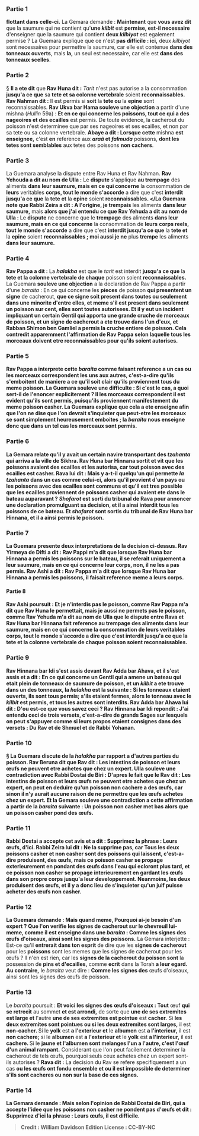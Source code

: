 
### Partie 1
<b>flottant dans celle-ci.</b> La Gemara demande : <b>Maintenant</b> que <b>vous avez dit</b> que la saumure qui ne contient qu'<b>une <i>kilbit</i></b> est <b>permise, est-il necessaire</b> d'enseigner que la saumure qui contient <b>deux <i>kilbiyot</i></b> est egalement permise ? La Guemara explique que ce n'est <b>pas difficile : ici,</b> deux <i>kilbiyot</i> sont necessaires pour permettre la saumure, car elle est contenue <b>dans des tonneaux ouverts</b>, mais <b>la,</b> un seul est necessaire, car elle est <b>dans des tonneaux scelles</b>.

### Partie 2
§ <b>Il a ete dit</b> que <b>Rav Huna dit :</b> <i>Tarit</i> n'est pas autorise a la consommation <b>jusqu'a ce que</b> sa <b>tete et sa colonne vertebrale</b> soient <b>reconnaissables. Rav Nahman dit :</b> Il est permis si <b>soit</b> la <b>tete ou</b> la <b>epine</b> sont reconnaissables. <b>Rav Ukva bar Hama souleve une objection</b> a partir d'une mishna (<i>Hullin</i> 59a) : <b>Et en ce qui concerne les poissons, tout ce qui a des nageoires et des ecailles</b> est permis. De toute evidence, la cacherout du poisson n'est determinee que par ses nageoires et ses ecailles, et non par sa tete ou sa colonne vertebrale. <b>Abaye a dit : Lorsque cette</b> mishna <b>est enseignee,</b> c'est <b>en</b> reference aux <b><i>araâ</i> et <i>falmuda</i></b> poissons, <b>dont les tetes sont semblables</b> aux tetes des poissons <b>non cachers</b>.

### Partie 3
La Guemara analyse la dispute entre Rav Huna et Rav Nahman. <b>Rav Yehouda a dit au nom de Ulla :</b> Le <b>dispute</b> s'applique <b>au trempage</b> des aliments <b>dans leur saumure, mais en ce qui concerne</b> la consommation de <b>leurs</b> veritables <b>corps, tout le monde s'accorde</b> a dire que c'est <b>interdit jusqu'a ce que</b> la <b>tete et</b> la <b>epine</b> soient <b>reconnaissables. </La Guemara note que Rabbi Zeira a dit : A l'origine, je trempais</b> les aliments <b>dans leur saumure,</b> mais <b>alors que j'ai entendu ce que Rav Yehuda a dit au nom de Ulla : </b> Le <b>dispute</b> ne concerne que le <b>trempage</b> des aliments <b>dans leur saumure, mais en ce qui concerne</b> la consommation de <b>leurs</b> <b>corps reels, tout le monde s'accorde</b> a dire que c'est <b>interdit jusqu'a ce que</b> la <b>tete et</b> la <b>epine</b> soient <b>reconnaissables ; moi aussi je ne</b> plus <b>trempe</b> les aliments <b>dans leur saumure. </b>

### Partie 4
<b>Rav Pappa a dit :</b> La <b><i>halakha</i></b> est que le <i>tarit</i> est interdit <b>jusqu'a ce que</b> la <b>tete et la colonne vertebrale de chaque</b> poisson soient <b>reconnaissables.</b> La Guemara <b>souleve une objection</b> a la declaration de Rav Pappa a partir d'une <i>baraita</i> : En ce qui concerne les <b>pieces</b> de poisson <b>qui presentent un signe</b> de cacherout, <b>que ce signe soit present <b>dans toutes ou</b> seulement <b>dans une minorite d'entre elles, et meme</b> s'il est present <b>dans</b> seulement <b>un</b> poisson <b>sur cent, elles sont toutes autorisees. Et</b> il y eut <b>un incident impliquant un certain Gentil qui apporta une grande cruche de morceaux</b> de poisson, <b>et un signe</b> de cacherout <b>a ete trouve dans l'un d'eux, et Rabban Shimon ben Gamliel a permis la cruche entiere</b> de poisson. Cela contredit apparemment l'affirmation de Rav Pappa selon laquelle tous les morceaux doivent etre reconnaissables pour qu'ils soient autorises.

### Partie 5
<b>Rav Pappa a interprete</b> cette <i>baraita</i> comme faisant reference a un cas <b>ou les morceaux correspondent</b> les uns aux autres, c'est-a-dire qu'ils s'emboitent de maniere a ce qu'il soit clair qu'ils proviennent tous du meme poisson. La Guemara souleve une difficulte : <b>Si c'est le cas, a quoi sert-il</b> de l'enoncer explicitement ? Il les morceaux correspondent il est evident qu'ils sont permis, puisqu'ils proviennent manifestement du meme poisson casher. La Guemara explique que cela a ete enseigne <b>afin que l'on ne dise</b> que l'on devrait <b>s'inquieter</b> que <b>peut-etre</b> les morceaux se sont simplement <b>heureusement</b> emboites ; la <i>baraita</i> nous <b>enseigne donc</b> que dans un tel cas les morceaux sont permis.

### Partie 6
La Gemara relate qu'il y avait <b>un certain navire</b> transportant des <b><i>tzahanta</i> qui arriva a</b> la ville de <b>Sikhra. Rav Huna bar Hinnana sortit et vit</b> que les poissons avaient <b>des ecailles et les autorisa,</b> car tout poisson avec des ecailles est casher. <b>Rava lui dit : Mais y a-t-il quelqu'un qui permette</b> <i>la tzahanta</i> dans <b>un cas comme celui-ci,</b> alors qu'il provient d'un <b>pays ou</b> les poissons avec des <b>ecailles sont communs</b> et qu'il est tres possible que les ecailles proviennent de poissons casher qui avaient ete dans le bateau auparavant ? <b><i>Shofarot</i> est sorti</b> du tribunal <b>de Rava</b> pour annoncer une declaration promulguant sa decision, <b>et il</b> a ainsi <b>interdit</b> tous les poissons de ce bateau. Et <b><i>shofarot</i></b> sont sortis du tribunal <b>de Rav Huna bar Hinnana, et il</b> a ainsi <b>permis</b> le poisson.

### Partie 7
La Guemara presente deux interpretations de la decision ci-dessus. <b>Rav Yirmeya de Difti a dit : Rav Pappi m'a dit</b> que <b>lorsque Rav Huna bar Hinnana a permis</b> les poissons sur le bateau, il se referait uniquement <b>a leur saumure, mais en ce qui concerne leur corps, non,</b> il ne les a pas permis. <b>Rav Ashi a dit : Rav Pappa m'a dit</b> que <b>lorsque Rav Huna bar Hinnana a permis</b> les poissons, il faisait reference <b>meme a leurs corps.</b>

#### Partie 8
Rav Ashi poursuit : <b>Et je n'interdis pas</b> le poisson, <b>comme Rav Pappa m'a dit</b> que Rav Huna le permettait, <b>mais je</b> aussi <b>ne permets pas</b> le poisson, <b>comme Rav Yehuda m'a dit au nom de Ulla</b> que le <b>dispute</b> entre Rava et Rav Huna bar Hinnana fait reference <b>au trempage</b> des aliments <b>dans leur saumure, mais en ce qui concerne</b> la consommation de <b>leurs</b> veritables <b>corps, tout le monde s'accorde</b> a dire que c'est interdit <b>jusqu'a ce que</b> la <b>tete et la colonne vertebrale de chaque</b> poisson soient <b>reconnaissables. </b>

### Partie 9
<b>Rav Hinnana bar Idi s'est assis devant Rav Adda bar Ahava, et il s'est assis et a dit :</b> En ce qui concerne <b>un Gentil qui a amene un bateau</b> qui etait <b>plein de tonneaux</b> de saumure de poisson, <b>et un <i>kilbit</i> a ete trouve dans un des</b> tonneaux, la <i>halakha</i> est la suivante : Si les tonneaux etaient <b>ouverts,</b> ils sont <b>tous permis;</b> s'ils etaient <b>fermes,</b> alors le tonneau avec le <i>kilbit</i> <b>est permis, et tous</b> les autres <b>sont interdits.</b> Rav Adda bar Ahava <b>lui dit : D'ou</b> est-ce que <b>vous</b> savez <b>ceci ?</b> Rav Hinnana bar Idi repondit : <b>J'ai entendu</b> ceci <b>de trois versets,</b> c'est-a-dire de grands Sages sur lesquels on peut s'appuyer comme si leurs propos etaient consignes dans des versets : <b>Du Rav et de Shmuel et de Rabbi Yohanan.</b>

### Partie 10
§ La Guemara discute de la <i>halakha</i> par rapport a d'autres parties du poisson. <b>Rav Beruna dit</b> que <b>Rav dit : Les intestins de poisson et leurs œufs ne peuvent etre achetes que chez un expert. Ulla souleve une contradiction avec Rabbi Dostai de Biri : D'apres</b> le fait <b>que le Rav dit : Les intestins de poisson et leurs œufs ne peuvent etre achetes que chez un expert,</b> on peut <b>en deduire qu'un poisson non cachere a des œufs,</b> car sinon il n'y aurait aucune raison de ne permettre que les œufs achetes chez un expert. <b>Et</b> la Gemara <b>souleve une contradiction</b> a cette affirmation a partir de la <i>baraita</i> suivante : <b>Un poisson non casher met bas</b> alors que <b>un poisson casher pond des œufs.</b>

### Partie 11
Rabbi Dostai a accepte cet avis et a dit : <b>Supprimez</b> la phrase : <b>Leurs œufs, d'ici. Rabbi Zeira lui dit : Ne la supprime pas</b>, car <b>Tous les deux</b> poissons casher et non casher <b>sont</b> des poissons qui <b>laissent,</b> c'est-a-dire produisent, des <b>œufs, mais ce</b> poisson casher <b>se propage exterieurement</b> en pondant des œufs dans l'eau qui ecloront plus tard, <b>et ce</b> poisson non casher <b>se propage interieurement</b> en gardant les œufs dans son propre corps jusqu'a leur developpement. Neanmoins, les deux produisent des œufs, et il y a donc lieu de s'inquieter qu'un juif puisse acheter des œufs non casher.

### Partie 12
La Guemara demande : Mais quand meme, <b>Pourquoi ai-je besoin</b> d'un <b>expert ? Que</b> l'on <b>verifie les signes</b> de cacherout sur le chevreuil lui-meme, <b>comme il est enseigne</b> dans une <i>baraita</i> : <b>Comme les signes des</b> œufs d'oiseaux, ainsi sont les signes des poissons.</b> La Gemara interjette : Est-ce qu'il <b>entrerait dans ton esprit</b> de dire que les <b>signes de cacherout</b> pour les <b>poissons</b> sont les memes que les signes de cacherout pour les œufs ? Il n'en est rien, car les <b>signes de la cacherout du <b>poisson</b> sont</b> la possession de <b>pins et d'ecailles,</b> comme <b>ecrit</b> dans la Torah <b>a leur egard. Au contraire,</b> le <i>baraita</i> veut dire : <b>Comme les signes des</b> œufs d'oiseaux, ainsi sont les signes des œufs de poisson.</b>

### Partie 13
Le <i>baraita</i> poursuit : <b>Et voici les signes des</b> <b>œufs d'oiseaux : Tout</b> œuf <b>qui se retrecit</b> au sommet <b>et est arrondi,</b> de sorte que <b>une de ses extremites est large et</b> l'autre <b>une de ses extremites est pointue</b> est <b>cacher.</b> Si <b>les deux extremites sont pointues ou si les deux extremites sont larges,</b> il est <b>non-cacher. </b> Si le <b>yolk</b> est <b>a l'exterieur et</b> le <b>albumen</b> est <b>a l'interieur,</b> il est <b>non cachere;</b> si le <b>albumen</b> est <b>a l'exterieur et</b> le <b>yolk</b> est <b>a l'interieur,</b> il est <b>cachere. </b> Si le <b>jaune et l'albumen sont melanges l'un a l'autre, c'est l'œuf d'un animal rampant.</b> Considerant que l'on peut facilement determiner la cacherout de tels œufs, pourquoi seuls ceux achetes chez un expert sont-ils autorises ? <b>Rava dit :</b> La decision du Rav se refere specifiquement a un cas <b>ou les œufs <b>ont fondu</b> ensemble et ou il est impossible de determiner s'ils sont cacheres ou non sur la base de ces signes.

### Partie 14
La Gemara demande : <b>Mais selon</b> l'opinion de <b>Rabbi Dostai de Biri, qui</b> a accepte l'idee que les poissons non casher ne pondent pas d'œufs et <b>dit : Supprimez d'ici</b> la phrase : <b>Leurs œufs,</b> il est difficile.

>Credit : William Davidson Edition
>License : CC-BY-NC